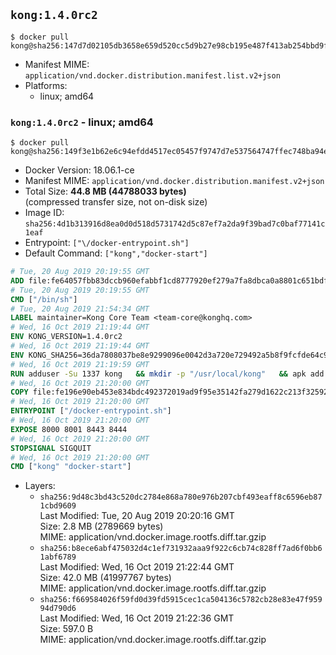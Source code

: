 ## `kong:1.4.0rc2`

```console
$ docker pull kong@sha256:147d7d02105db3658e659d520cc5d9b27e98cb195e487f413ab254bbd9fe3e7e
```

-	Manifest MIME: `application/vnd.docker.distribution.manifest.list.v2+json`
-	Platforms:
	-	linux; amd64

### `kong:1.4.0rc2` - linux; amd64

```console
$ docker pull kong@sha256:149f3e1b62e6c94efdd4517ec05457f9747d7e537564747ffec748ba94e99da4
```

-	Docker Version: 18.06.1-ce
-	Manifest MIME: `application/vnd.docker.distribution.manifest.v2+json`
-	Total Size: **44.8 MB (44788033 bytes)**  
	(compressed transfer size, not on-disk size)
-	Image ID: `sha256:4d1b313916d8ea0d0d518d5731742d5c87ef7a2da9f39bad7c0baf77141c1eaf`
-	Entrypoint: `["\/docker-entrypoint.sh"]`
-	Default Command: `["kong","docker-start"]`

```dockerfile
# Tue, 20 Aug 2019 20:19:55 GMT
ADD file:fe64057fbb83dccb960efabbf1cd8777920ef279a7fa8dbca0a8801c651bdf7c in / 
# Tue, 20 Aug 2019 20:19:55 GMT
CMD ["/bin/sh"]
# Tue, 20 Aug 2019 21:54:34 GMT
LABEL maintainer=Kong Core Team <team-core@konghq.com>
# Wed, 16 Oct 2019 21:19:44 GMT
ENV KONG_VERSION=1.4.0rc2
# Wed, 16 Oct 2019 21:19:44 GMT
ENV KONG_SHA256=36da7808037be8e9299096e0042d3a720e729492a5b8f9fcfde64c909893b0be
# Wed, 16 Oct 2019 21:19:59 GMT
RUN adduser -Su 1337 kong 	&& mkdir -p "/usr/local/kong" 	&& apk add --no-cache --virtual .build-deps wget tar ca-certificates 	&& apk add --no-cache libgcc openssl pcre perl tzdata curl libcap su-exec zip 	&& wget -O kong.tar.gz "https://bintray.com/kong/kong-alpine-tar/download_file?file_path=kong-$KONG_VERSION.amd64.apk.tar.gz" 	&& echo "$KONG_SHA256 *kong.tar.gz" | sha256sum -c - 	&& tar -xzf kong.tar.gz -C /tmp 	&& rm -f kong.tar.gz 	&& cp -R /tmp/usr / 	&& rm -rf /tmp/usr 	&& cp -R /tmp/etc / 	&& rm -rf /tmp/etc 	&& apk del .build-deps 	&& chown -R kong:0 /usr/local/kong 	&& chmod -R g=u /usr/local/kong
# Wed, 16 Oct 2019 21:20:00 GMT
COPY file:fe196e90eb453e834bdc492372019ad9f95e35142fa279d1622c213f32592fe9 in /docker-entrypoint.sh 
# Wed, 16 Oct 2019 21:20:00 GMT
ENTRYPOINT ["/docker-entrypoint.sh"]
# Wed, 16 Oct 2019 21:20:00 GMT
EXPOSE 8000 8001 8443 8444
# Wed, 16 Oct 2019 21:20:00 GMT
STOPSIGNAL SIGQUIT
# Wed, 16 Oct 2019 21:20:00 GMT
CMD ["kong" "docker-start"]
```

-	Layers:
	-	`sha256:9d48c3bd43c520dc2784e868a780e976b207cbf493eaff8c6596eb871cbd9609`  
		Last Modified: Tue, 20 Aug 2019 20:20:16 GMT  
		Size: 2.8 MB (2789669 bytes)  
		MIME: application/vnd.docker.image.rootfs.diff.tar.gzip
	-	`sha256:b8ece6abf475032d4c1ef731932aaa9f922c6cb74c828ff7ad6f0bb61abf6789`  
		Last Modified: Wed, 16 Oct 2019 21:22:44 GMT  
		Size: 42.0 MB (41997767 bytes)  
		MIME: application/vnd.docker.image.rootfs.diff.tar.gzip
	-	`sha256:f669584026f59fd0d39fd5915cec1ca504136c5782cb28e83e47f95994d790d6`  
		Last Modified: Wed, 16 Oct 2019 21:22:36 GMT  
		Size: 597.0 B  
		MIME: application/vnd.docker.image.rootfs.diff.tar.gzip
